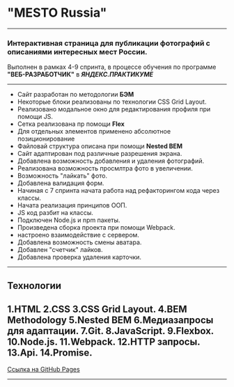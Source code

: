 # "MESTO Russia"

---

### Интерактивная страница для публикации фотографий с описаниями интересных мест России.

Выполнен в рамках 4-9 спринта, в процессе обучения по программе **"ВЕБ-РАЗРАБОТЧИК"**  в *__ЯНДЕКС.ПРАКТИКУМЕ__*

---

+ Сайт разработан по методологии **БЭМ**
+ Некоторые блоки реализованы по технологии CSS Grid Layout.
+ Реализовано модальное окно для редактирования профиля при помощи JS.
+ Cетка реализована пр помощи **Flex**
+ Для отдельных элементов применено абсолютное позиционирование
+ Файловай структура описана при помощи **Nested BEM**
+ Сайт адаптирован под различные разрешения экрана.
+ Добавлена возможность добавления и удаления фотографий.
+ Реализована возможность просмлтра фото в увеличении.
+ Возможность "лайкать" фото.
+ Добавлена валидация форм.
+ Начиная с 7 спринта начата работа над рефакторингoм кода через классы.
+ Начата реализация принципов ООП.
+ JS код разбит на классы.
+ Подключен Node.js и npm пакеты.
+ Произведена сборка проекта при помощи Webpack.
+ настроено взаимодействие с сервером.
+ Добавлена возможность смены аватара.
+ Добавлен "счетчик" лайков.
+ Добавлена проверка удаления карточки.
---

## Технологии
1.HTML
2.CSS
3.CSS Grid Layout.
4.BEM Methodology
5.Nested BEM
6.Медиазапросы для адаптации.
7.Git.
8.JavaScript.
9.Flexbox.
10.Node.js.
11.Webpack.
12.HTTP запросы.
13.Api.
14.Promise.
---
[Ссылка на GitHub Pages](https://jones876.github.io/mesto/)

---



